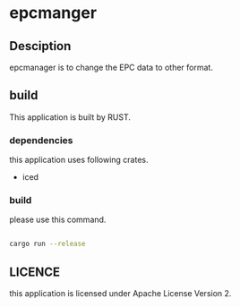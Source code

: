 # epcmanger

## Desciption

epcmanager is to change the EPC data to other format.

## build

This application is built by RUST.

### dependencies

this application uses following crates.

- iced

### build

please use this command.

```sh

cargo run --release

```

## LICENCE

this application is licensed under Apache License Version 2.

